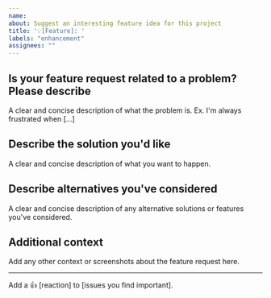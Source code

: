 ```yaml
---
name:
about: Suggest an interesting feature idea for this project
title: '💡[Feature]: '
labels: "enhancement"
assignees: ""
---
```


## Is your feature request related to a problem? Please describe

A clear and concise description of what the problem is. Ex. I'm always frustrated
when \[...\]

## Describe the solution you'd like

A clear and concise description of what you want to happen.

## Describe alternatives you've considered

A clear and concise description of any alternative solutions or features you've considered.

## Additional context

Add any other context or screenshots about the feature request here.

---

Add a :+1: \[reaction\] to \[issues you find important\].
